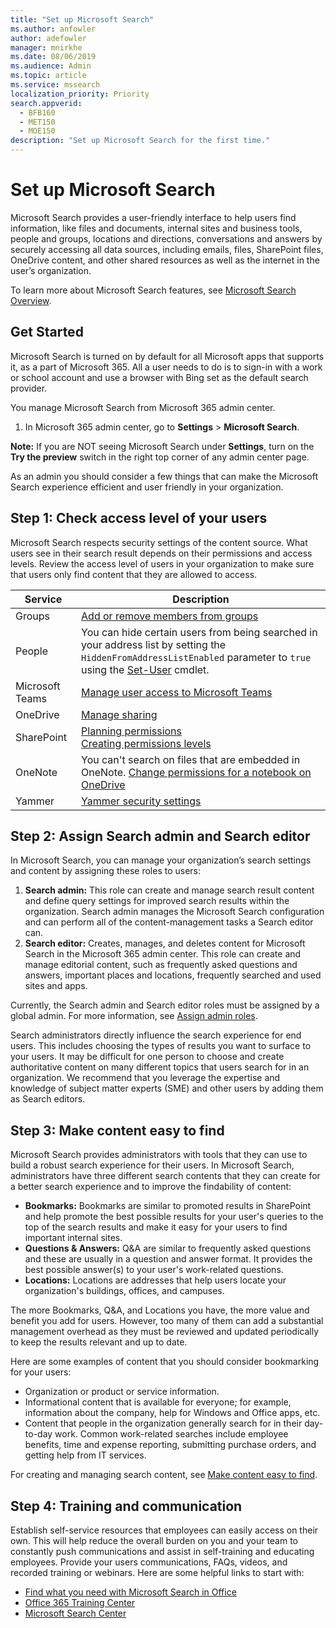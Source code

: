 ```yaml
---
title: "Set up Microsoft Search"
ms.author: anfowler
author: adefowler
manager: mnirkhe
ms.date: 08/06/2019
ms.audience: Admin
ms.topic: article
ms.service: mssearch
localization_priority: Priority
search.appverid:
  - BFB160
  - MET150
  - MOE150
description: "Set up Microsoft Search for the first time."
---
```


# Set up Microsoft Search

Microsoft Search provides a user-friendly interface to help users find information, like files and documents, internal sites and business tools, people and groups, locations and directions, conversations and answers by securely accessing all data sources, including emails, files, SharePoint files, OneDrive content, and other shared resources as well as the internet in the user’s organization.

To learn more about Microsoft Search features, see [Microsoft Search Overview](overview-microsoft-search.md).

## Get Started

Microsoft Search is turned on by default for all Microsoft apps that supports it, as a part of Microsoft 365. All a user needs to do is to sign-in with a work or school account and use a browser with Bing set as the default search provider.

You manage Microsoft Search from Microsoft 365 admin center.

1. In Microsoft 365 admin center, go to **Settings** > **Microsoft Search**.

**Note:** If you are NOT seeing Microsoft Search under **Settings**, turn on the **Try the preview** switch in the right top corner of any admin center page.

As an admin you should consider a few things that can make the Microsoft Search experience efficient and user friendly in your organization.

## Step 1: Check access level of your users

Microsoft Search respects security settings of the content source. What users see in their search result depends on their permissions and access levels. Review the access level of users in your organization to make sure that users only find content that they are allowed to access.

| Service         | Description                                                                                                                                                                                                                                         |
| --------------- | --------------------------------------------------------------------------------------------------------------------------------------------------------------------------------------------------------------------------------------------------- |
| Groups          | [Add or remove members from groups](https://docs.microsoft.com/office365/admin/create-groups/add-or-remove-members-from-groups)                                                                                                                     |
| People          | You can hide certain users from being searched in your address list by setting the `HiddenFromAddressListEnabled` parameter to `true` using the [Set-User](https://docs.microsoft.com/powershell/module/exchange/users-and-groups/set-user) cmdlet. |
| Microsoft Teams | [Manage user access to Microsoft Teams](https://docs.microsoft.com/microsoftteams/user-access)                                                                                                                                                      |
| OneDrive        | [Manage sharing](https://docs.microsoft.com/OneDrive/manage-sharing)                                                                                                                                                                                |
| SharePoint      | [Planning permissions](https://docs.microsoft.com/sharepoint/plan-your-permissions-strategy)<br> [Creating permissions levels](https://docs.microsoft.com/sharepoint/how-to-create-and-edit-permission-levels)                          |
| OneNote         | You can't search on files that are embedded in OneNote. [Change permissions for a notebook on OneDrive](https://support.office.com/article/B9600CCF-045A-40E6-9913-4A7EB02869A5)                                                                    |
| Yammer          | [Yammer security settings](https://docs.microsoft.com/Yammer/manage-security-and-compliance/yammer-security-settings)                                                                                                                               |

## Step 2: Assign Search admin and Search editor

In Microsoft Search, you can manage your organization’s search settings and content by assigning these roles to users:

1. **Search admin:** This role can create and manage search result content and define query settings for improved search results within the organization. Search admin manages the Microsoft Search configuration and can perform all of the content-management tasks a Search editor can.
2. **Search editor:** Creates, manages, and deletes content for Microsoft Search in the Microsoft 365 admin center. This role can create and manage editorial content, such as frequently asked questions and answers, important places and locations, frequently searched and used sites and apps.

Currently, the Search admin and Search editor roles must be assigned by a global admin. For more information, see [Assign admin roles](https://docs.microsoft.com/office365/admin/add-users/assign-admin-roles?view=o365-worldwide).

Search administrators directly influence the search experience for end users. This includes choosing the types of results you want to surface to your users. It may be difficult for one person to choose and create authoritative content on many different topics that users search for in an organization. We recommend that you leverage the expertise and knowledge of subject matter experts (SME) and other users by adding them as Search editors.

## Step 3: Make content easy to find

Microsoft Search provides administrators with tools that they can use to build a robust search experience for their users. In Microsoft Search, administrators have three different search contents that they can create for a better search experience and to improve the findability of content:

- **Bookmarks:** Bookmarks are similar to promoted results in SharePoint and help promote the best possible results for your user's queries to the top of the search results and make it easy for your users to find important internal sites.
- **Questions & Answers:** Q&A are similar to frequently asked questions and these are usually in a question and answer format. It provides the best possible answer(s) to your user's work-related questions.
- **Locations:** Locations are addresses that help users locate your organization's buildings, offices, and campuses.

The more Bookmarks, Q&A, and Locations you have, the more value and benefit you add for users. However, too many of them can add a substantial management overhead as they must be reviewed and updated periodically to keep the results relevant and up to date.

Here are some examples of content that you should consider bookmarking for your users:

- Organization or product or service information.
- Informational content that is available for everyone; for example, information about the company, help for Windows and Office apps, etc.
- Content that people in the organization generally search for in their day-to-day work. Common work-related searches include employee benefits, time and expense reporting, submitting purchase orders, and getting help from IT services.

For creating and managing search content, see [Make content easy to find](make-content-easy-to-find.md).

## Step 4: Training and communication

Establish self-service resources that employees can easily access on their own. This will help reduce the overall burden on you and your team to constantly push communications and assist in self-training and educating employees. Provide your users communications, FAQs, videos, and recorded training or webinars. Here are some helpful links to start with:

- [Find what you need with Microsoft Search in Office](https://support.office.com/article/find-what-you-need-with-microsoft-search-in-office-2457d4d8-48a8-4ad4-ab89-5a0657aa8446)
- [Office 365 Training Center](https://support.office.com/office-training-center)
- [Microsoft Search Center](https://support.office.com/article/-working-title-microsoft-search-center-b8bf5a2c-7515-40a9-9a6a-b8ed382c86bc)